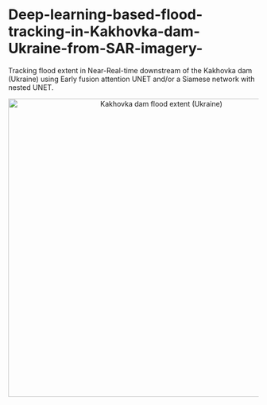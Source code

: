# Deep-learning-based-flood-tracking-in-Kakhovka-dam-Ukraine-from-SAR-imagery-
Tracking flood extent in Near-Real-time downstream of the Kakhovka dam (Ukraine) using Early fusion attention UNET and/or a Siamese network with nested UNET.

<p align="center">
  <img src="https://github.com/crisjosil/Deep-learning-based-flood-tracking-in-Kakhovka-dam-Ukraine-from-SAR-imagery-/Flood_tracking_maps
/blob/master/20230609_S1_Multitemporal_RGB.png?raw=true" width="600" title="Kakhovka dam flood extent (Ukraine)">
</p>
